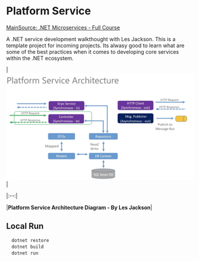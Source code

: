 # Platform Service 
[MainSource: .NET Microservices - Full Course](https://www.youtube.com/watch?v=DgVjEo3OGBI&t=2595)

A .NET service development walkthought with Les Jackson. This is a template project for incoming projects. Its alwasy good to learn what are some of the best practices when it comes to developing core services within the .NET ecosystem. 

|![Platform Service Architecture - by Les Jackson](./Images/Platform%20Service%20Architecture%20-%20By%20Les%20Jackson.png "Platform Service Architecture Diagram - By Les Jackson") |

|:--:|

|<b>Platform Service Architecture Diagram - By Les Jackson</b>|


## Local Run 

```bash
  dotnet restore 
  dotnet build 
  dotnet run 
```
